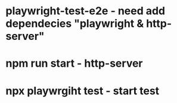 # playwright-test-e2e - need add dependecies "playwright & http-server"

# npm run start - http-server

# npx playwrgiht test - start test 
